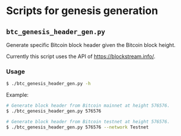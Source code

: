 # Scripts for genesis generation

## `btc_genesis_header_gen.py`

Generate specific Bitcoin block header given the Bitcoin block height.

Currently this script uses the API of https://blockstream.info/.

### Usage

```bash
$ ./btc_genesis_header_gen.py -h
```

Example:

```bash
# Generate block header from Bitcoin mainnet at height 576576.
$ ./btc_genesis_header_gen.py 576576

# Generate block header from Bitcoin testnet at height 576576.
$ ./btc_genesis_header_gen.py 576576 --network Testnet
```
